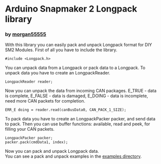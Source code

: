 # Arduino Snapmaker 2 Longpack library
### by [morgan55555](https://github.com/morgan55555)

With this library you can easily pack and unpack Longpack format for DIY SM2 Modules.
First of all you have to include the library.
~~~
#include <Longpack.h>
~~~
You can unpack data from a Longpack or pack data to a Longpack.
To unpack data you have to create an LongpackReader. 
~~~
LongpackReader reader;
~~~
Now you can unpack the data from incoming CAN packages.
E_TRUE - data is complete, E_FALSE - data is damaged, E_DOING - data is incomplete, 
need more CAN packets for completion.
~~~
ERR_E doing = reader.read(canBusData0, CAN_PACK_1_SIZE);
~~~
To pack data you have to create an LongpackPacker packer, and send data to pack.
Then you can use buffer functions: available, read and peek, for filling your CAN packets.
~~~
LongpackPacker packer;
packer.pack(cmdData1, index);
~~~
Now you can pack and unpack Longpack data.  
You can see a pack and unpack examples in the [examples directory](https://github.com/morgan55555/sm2_longpack/tree/master/examples).
